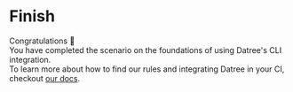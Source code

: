 # Finish

Congratulations 👏  
You have completed the scenario on the foundations of using Datree's CLI integration.  
To learn more about how to find our rules and integrating Datree in your CI, checkout [our docs](https://hub.datree.io/centralized-policy).

